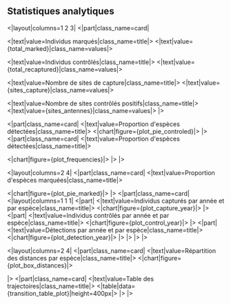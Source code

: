 ## Statistiques analytiques

<|layout|columns=1 2 3|
<|part|class_name=card|

<|text|value=Individus marqués|class_name=title|>
<|text|value={total_marked}|class_name=values|>

<|text|value=Individus contrôlés|class_name=title|>
<|text|value={total_recaptured}|class_name=values|>

<|text|value=Nombre de sites de capture|class_name=title|>
<|text|value={sites_capture}|class_name=values|>

<|text|value=Nombre de sites contrôlés positifs|class_name=title|>
<|text|value={sites_antennes}|class_name=values|>
|>

<|part|class_name=card|
<|text|value=Proportion d'espèces détectées|class_name=title|>
<|chart|figure={plot_pie_controled}|>
|>
<|part|class_name=card|
<|text|value=Proportion d'espèces détectées|class_name=title|>

<|chart|figure={plot_frequencies}|>
|>
|>

<|layout|columns=2 4|
<|part|class_name=card|
<|text|value=Proportion d'espèces marquées|class_name=title|>

<|chart|figure={plot_pie_marked}|>
|>
<|part|class_name=card|
<|layout|columns=1 1 1|
<|part|
<|text|value=Individus capturés par année et par espèce|class_name=title|>
<|chart|figure={plot_capture_year}|>
|>
<|part|
<|text|value=Individus contrôlés par année et par espèce|class_name=title|>
<|chart|figure={plot_control_year}|>
|>
<|part|
<|text|value=Détections par année et par espèce|class_name=title|>
<|chart|figure={plot_detection_year}|>
|>
|>
|>
|>

<|layout|columns=2 4|
<|part|class_name=card|
<|text|value=Répartition des distances par espèce|class_name=title|>
<|chart|figure={plot_box_distances}|>

|>
<|part|class_name=card|
<|text|value=Table des trajectoires|class_name=title|>
<|table|data={transition_table_plot}|height=400px|>
|>
|>